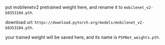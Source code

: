 put mobilenetv2 pretrained weight here, and rename it to `mobilenet_v2-b0353104.pth`.

download url: `https://download.pytorch.org/models/mobilenet_v2-b0353104.pth`.

your trained weight will be saved here, and its name is `PSPNet_weights.pth`.
